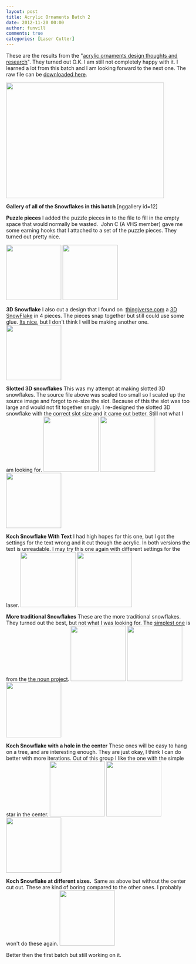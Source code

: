 ```yaml
---
layout: post
title: Acrylic Ornaments Batch 2
date: 2012-11-20 00:00
author: funvill
comments: true
categories: [Laser Cutter]
---
```

These are the results from the "<a href="http://blog.abluestar.com/acrylic-ornaments-design-thoughts-an-research/">acrylic ornaments design thoughts and research</a>". They turned out O.K. I am still not completely happy with it. I learned a lot from this batch and I am looking forward to the next one. The raw file can be <a href="http://www.abluestar.com/files/uploads/2012/nov/Kock_snowflake_v1.svg">downloaded here</a>.

<a href="http://blog.abluestar.com/public/uploads/2012/11/Kock_snowflake_v11.png"><img class="alignnone size-full wp-image-3020" title="Kock_snowflake_v1" src="http://blog.abluestar.com/public/uploads/2012/11/Kock_snowflake_v11.png" alt="" width="430" height="314" /></a>

<strong>Gallery of all of the Snowflakes in this batch
</strong>[nggallery id=12]

<strong>Puzzle pieces</strong>
I added the puzzle pieces in to the file to fill in the empty space that would normally be wasted.  John C (A VHS member) gave me some earning hooks that I attached to a set of the puzzle pieces. They turned out pretty nice.

<a href="http://blog.abluestar.com/public/uploads/2012/11/img_6212.jpg"><img class="alignnone size-thumbnail wp-image-3023" title="img_6212" src="http://blog.abluestar.com/public/uploads/2012/11/img_6212-150x150.jpg" alt="" width="150" height="150" /></a> <a href="http://blog.abluestar.com/public/uploads/2012/11/img_6213.jpg"><img class="alignnone size-thumbnail wp-image-3024" title="img_6213" src="http://blog.abluestar.com/public/uploads/2012/11/img_6213-150x150.jpg" alt="" width="150" height="150" /></a>

<strong>3D Snowflake</strong>
I also cut a design that I found on  <a href="http://www.thingiverse.com/">thingiverse.com</a> a <a href="http://www.thingiverse.com/thing:5008">3D SnowFlake</a> in 4 pieces. The pieces snap together but still could use some glue. <a href="http://www.thingiverse.com/derivative:44568">Its nice</a>, but I don't think I will be making another one.
<a href="http://blog.abluestar.com/public/uploads/2012/11/img_61891.jpg"><img class="alignnone size-thumbnail wp-image-3026" title="img_6189" src="http://blog.abluestar.com/public/uploads/2012/11/img_61891-150x150.jpg" alt="" width="150" height="150" /></a>

<strong>Slotted 3D snowflakes</strong>
This was my attempt at making slotted 3D snowflakes. The source file above was scaled too small so I scaled up the source image and forgot to re-size the slot. Because of this the slot was too large and would not fit together snugly. I re-designed the slotted 3D snowflake with the correct slot size and it came out better. Still not what I am looking for.
<a href="http://blog.abluestar.com/public/uploads/2012/11/img_6190.jpg"><img class="alignnone size-thumbnail wp-image-3028" title="img_6190" src="http://blog.abluestar.com/public/uploads/2012/11/img_6190-150x150.jpg" alt="" width="150" height="150" /></a> <a href="http://blog.abluestar.com/public/uploads/2012/11/img_6193.jpg"><img class="alignnone size-thumbnail wp-image-3029" title="img_6193" src="http://blog.abluestar.com/public/uploads/2012/11/img_6193-150x150.jpg" alt="" width="150" height="150" /></a> <a href="http://blog.abluestar.com/public/uploads/2012/11/img_6192.jpg"><img class="alignnone size-thumbnail wp-image-3030" title="img_6192" src="http://blog.abluestar.com/public/uploads/2012/11/img_6192-150x150.jpg" alt="" width="150" height="150" /></a>

<strong>Koch Snowflake With Text</strong>
I had high hopes for this one, but I got the settings for the text wrong and it cut though the acrylic. In both versions the text is unreadable. I may try this one again with different settings for the laser.
<a href="http://blog.abluestar.com/public/uploads/2012/11/img_6195.jpg"><img class="alignnone size-thumbnail wp-image-3031" title="img_6195" src="http://blog.abluestar.com/public/uploads/2012/11/img_6195-150x150.jpg" alt="" width="150" height="150" /></a> <a href="http://blog.abluestar.com/public/uploads/2012/11/img_61961.jpg"><img class="alignnone size-thumbnail wp-image-3033" title="img_6196" src="http://blog.abluestar.com/public/uploads/2012/11/img_61961-150x150.jpg" alt="" width="150" height="150" /></a>

<strong>More traditional Snowflakes</strong>
These are the more traditional snowflakes. They turned out the best, but not what I was looking for. The <a href="http://thenounproject.com/noun/snowflake/#icon-No3777">simplest one</a> is from the <a href="http://thenounproject.com/">the noun project</a>.
<a href="http://blog.abluestar.com/public/uploads/2012/11/img_6197.jpg"><img class="alignnone size-thumbnail wp-image-3035" title="img_6197" src="http://blog.abluestar.com/public/uploads/2012/11/img_6197-150x150.jpg" alt="" width="150" height="150" /></a> <a href="http://blog.abluestar.com/public/uploads/2012/11/img_6198.jpg"><img class="alignnone size-thumbnail wp-image-3036" title="img_6198" src="http://blog.abluestar.com/public/uploads/2012/11/img_6198-150x150.jpg" alt="" width="150" height="150" /></a> <a href="http://blog.abluestar.com/public/uploads/2012/11/img_6199.jpg"><img class="alignnone size-thumbnail wp-image-3037" title="img_6199" src="http://blog.abluestar.com/public/uploads/2012/11/img_6199-150x150.jpg" alt="" width="150" height="150" /></a>

<strong>Koch Snowflake with a hole in the center</strong>
These ones will be easy to hang on a tree, and are interesting enough. They are just okay, I think I can do better with more iterations. Out of this group I like the one with the simple star in the center.
<a href="http://blog.abluestar.com/public/uploads/2012/11/img_6202.jpg"><img class="alignnone size-thumbnail wp-image-3038" title="img_6202" src="http://blog.abluestar.com/public/uploads/2012/11/img_6202-150x150.jpg" alt="" width="150" height="150" /></a> <a href="http://blog.abluestar.com/public/uploads/2012/11/img_6204.jpg"><img class="alignnone size-thumbnail wp-image-3039" title="img_6204" src="http://blog.abluestar.com/public/uploads/2012/11/img_6204-150x150.jpg" alt="" width="150" height="150" /></a> <a href="http://blog.abluestar.com/public/uploads/2012/11/img_6205.jpg"><img class="alignnone size-thumbnail wp-image-3040" title="img_6205" src="http://blog.abluestar.com/public/uploads/2012/11/img_6205-150x150.jpg" alt="" width="150" height="150" /></a>

<strong>Koch Snowflake at different sizes. </strong>
Same as above but without the center cut out. These are kind of boring compared to the other ones. I probably won't do these again.
<a href="http://blog.abluestar.com/public/uploads/2012/11/img_6207.jpg"><img class="alignnone size-thumbnail wp-image-3041" title="img_6207" src="http://blog.abluestar.com/public/uploads/2012/11/img_6207-150x150.jpg" alt="" width="150" height="150" /></a>

Better then the first batch but still working on it.
